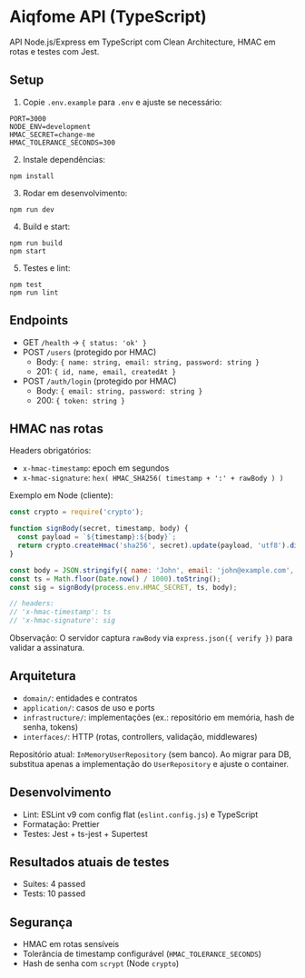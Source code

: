 # Aiqfome API (TypeScript)

API Node.js/Express em TypeScript com Clean Architecture, HMAC em rotas e testes com Jest.

## Setup

1. Copie `.env.example` para `.env` e ajuste se necessário:
```
PORT=3000
NODE_ENV=development
HMAC_SECRET=change-me
HMAC_TOLERANCE_SECONDS=300
```

2. Instale dependências:
```
npm install
```

3. Rodar em desenvolvimento:
```
npm run dev
```

4. Build e start:
```
npm run build
npm start
```

5. Testes e lint:
```
npm test
npm run lint
```

## Endpoints

- GET `/health` → `{ status: 'ok' }`
- POST `/users` (protegido por HMAC)
  - Body: `{ name: string, email: string, password: string }`
  - 201: `{ id, name, email, createdAt }`
- POST `/auth/login` (protegido por HMAC)
  - Body: `{ email: string, password: string }`
  - 200: `{ token: string }`

## HMAC nas rotas

Headers obrigatórios:
- `x-hmac-timestamp`: epoch em segundos
- `x-hmac-signature`: `hex( HMAC_SHA256( timestamp + ':' + rawBody ) )`

Exemplo em Node (cliente):
```js
const crypto = require('crypto');

function signBody(secret, timestamp, body) {
  const payload = `${timestamp}:${body}`;
  return crypto.createHmac('sha256', secret).update(payload, 'utf8').digest('hex');
}

const body = JSON.stringify({ name: 'John', email: 'john@example.com', password: 'secret123' });
const ts = Math.floor(Date.now() / 1000).toString();
const sig = signBody(process.env.HMAC_SECRET, ts, body);

// headers:
// 'x-hmac-timestamp': ts
// 'x-hmac-signature': sig
```

Observação: O servidor captura `rawBody` via `express.json({ verify })` para validar a assinatura.

## Arquitetura

- `domain/`: entidades e contratos
- `application/`: casos de uso e ports
- `infrastructure/`: implementações (ex.: repositório em memória, hash de senha, tokens)
- `interfaces/`: HTTP (rotas, controllers, validação, middlewares)

Repositório atual: `InMemoryUserRepository` (sem banco). Ao migrar para DB, substitua apenas a implementação do `UserRepository` e ajuste o container.

## Desenvolvimento

- Lint: ESLint v9 com config flat (`eslint.config.js`) e TypeScript
- Formatação: Prettier
- Testes: Jest + ts-jest + Supertest

## Resultados atuais de testes

- Suites: 4 passed
- Tests: 10 passed

## Segurança

- HMAC em rotas sensíveis
- Tolerância de timestamp configurável (`HMAC_TOLERANCE_SECONDS`)
- Hash de senha com `scrypt` (Node `crypto`)

